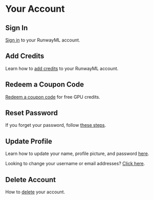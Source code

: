 # Your Account

## Sign In
[Sign in](https://account.runwayml.com/) to your RunwayML account.

## Add Credits
Learn how to [add credits](https://support.runwayml.com/en/articles/2984968-adding-credits) to your RunwayML account.

## Redeem a Coupon Code
[Redeem a coupon code](https://support.runwayml.com/en/articles/3047429-redeeming-coupon-codes) for free GPU credits.

## Reset Password
If you forget your password, follow [these steps](https://support.runwayml.com/en/articles/2991700-reset-your-password).

## Update Profile
Learn how to update your name, profile picture, and password [here](https://support.runwayml.com/en/articles/2992234-update-your-profile).

Looking to change your username or email addresses? [Click here](https://support.runwayml.com/en/articles/3040259-changing-your-username-or-email).
	
## Delete Account
How to [delete](https://support.runwayml.com/en/articles/3179409-deleting-your-account) your account.